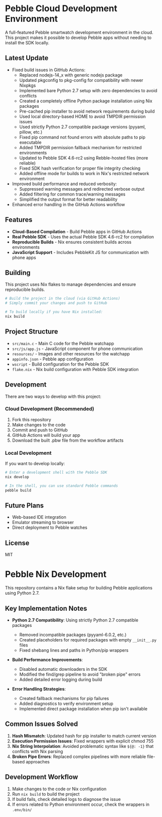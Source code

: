 # Pebble Cloud Development Environment

A full-featured Pebble smartwatch development environment in the cloud. This project makes it possible to develop Pebble apps without needing to install the SDK locally.

## Latest Update
- Fixed build issues in GitHub Actions:
  - Replaced nodejs-14_x with generic nodejs package
  - Updated pkgconfig to pkg-config for compatibility with newer Nixpkgs
  - Implemented bare Python 2.7 setup with zero dependencies to avoid conflicts
  - Created a completely offline Python package installation using Nix packages
  - Pre-cached pip installer to avoid network requirements during build
  - Used local directory-based HOME to avoid TMPDIR permission issues
  - Used strictly Python 2.7 compatible package versions (pyyaml, pillow, etc.)
  - Fixed pip command not found errors with absolute paths to pip executable
  - Added TMPDIR permission fallback mechanism for restricted environments
  - Updated to Pebble SDK 4.6-rc2 using Rebble-hosted files (more reliable)
  - Fixed SDK hash verification for proper file integrity checking
  - Added offline mode for builds to work in Nix's restricted network environment
- Improved build performance and reduced verbosity:
  - Suppressed warning messages and redirected verbose output
  - Added filtering for common trace/warning messages
  - Simplified the output format for better readability
- Enhanced error handling in the GitHub Actions workflow

## Features

- **Cloud-Based Compilation** - Build Pebble apps in GitHub Actions
- **Real Pebble SDK** - Uses the actual Pebble SDK 4.6-rc2 for compilation
- **Reproducible Builds** - Nix ensures consistent builds across environments
- **JavaScript Support** - Includes PebbleKit JS for communication with phone apps

## Building

This project uses Nix flakes to manage dependencies and ensure reproducible builds.

```bash
# Build the project in the cloud (via GitHub Actions)
# Simply commit your changes and push to GitHub

# To build locally if you have Nix installed:
nix build
```

## Project Structure

- `src/main.c` - Main C code for the Pebble watchapp
- `src/js/app.js` - JavaScript component for phone communication
- `resources/` - Images and other resources for the watchapp
- `appinfo.json` - Pebble app configuration
- `wscript` - Build configuration for the Pebble SDK
- `flake.nix` - Nix build configuration with Pebble SDK integration

## Development

There are two ways to develop with this project:

### Cloud Development (Recommended)
1. Fork this repository
2. Make changes to the code
3. Commit and push to GitHub
4. GitHub Actions will build your app
5. Download the built .pbw file from the workflow artifacts

### Local Development
If you want to develop locally:

```bash
# Enter a development shell with the Pebble SDK
nix develop

# In the shell, you can use standard Pebble commands
pebble build
```

## Future Plans

- Web-based IDE integration
- Emulator streaming to browser
- Direct deployment to Pebble watches

## License

MIT 

# Pebble Nix Development

This repository contains a Nix flake setup for building Pebble applications using Python 2.7.

## Key Implementation Notes

- **Python 2.7 Compatibility**: Using strictly Python 2.7 compatible packages
  - Removed incompatible packages (pyyaml-6.0.2, etc.)
  - Created placeholders for required packages with empty `__init__.py` files
  - Fixed shebang lines and paths in Python/pip wrappers

- **Build Performance Improvements**:
  - Disabled automatic downloaders in the SDK
  - Modified the find/grep pipeline to avoid "broken pipe" errors
  - Added detailed error logging during build

- **Error Handling Strategies**:
  - Created fallback mechanisms for pip failures
  - Added diagnostics to verify environment setup
  - Implemented direct package installation when pip isn't available

## Common Issues Solved

1. **Hash Mismatch**: Updated hash for pip installer to match current version
2. **Execution Permission Issues**: Fixed wrappers with explicit chmod 755
3. **Nix String Interpolation**: Avoided problematic syntax like `${@: -1}` that conflicts with Nix parsing
4. **Broken Pipe Errors**: Replaced complex pipelines with more reliable file-based approaches

## Development Workflow

1. Make changes to the code or Nix configuration
2. Run `nix build` to build the project
3. If build fails, check detailed logs to diagnose the issue
4. If errors related to Python environment occur, check the wrappers in `.env/bin/` 